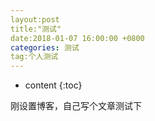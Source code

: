 ```yaml
---
layout:post
title:"测试"
date:2018-01-07 16:00:00 +0800 
categories:	测试
tag:个人测试
---
```

* content
{:toc}

刚设置博客，自己写个文章测试下